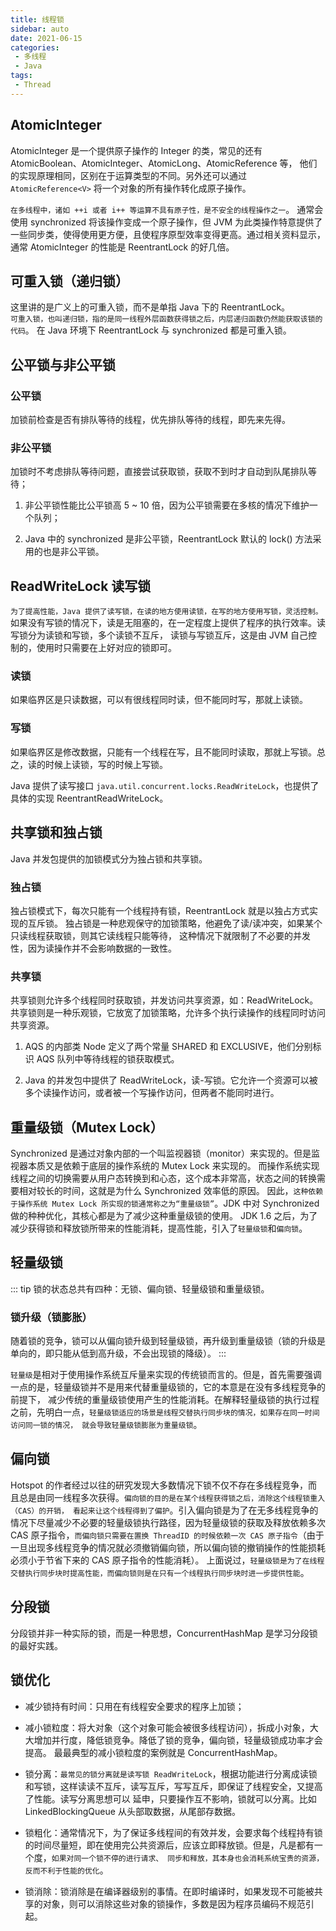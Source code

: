 ```yaml
---
title: 线程锁
sidebar: auto
date: 2021-06-15
categories:
 - 多线程
 - Java
tags:
 - Thread
---
```


## AtomicInteger

AtomicInteger 是一个提供原子操作的 Integer 的类，常见的还有
AtomicBoolean、AtomicInteger、AtomicLong、AtomicReference 等，
他们的实现原理相同，区别在于运算类型的不同。另外还可以通过 `AtomicReference<V>`
将一个对象的所有操作转化成原子操作。

`在多线程中，诸如 ++i 或者 i++ 等运算不具有原子性，是不安全的线程操作之一`。
通常会使用 synchronized 将该操作变成一个原子操作，但 JVM 为此类操作特意提供了
一些同步类，使得使用更方便，且使程序原型效率变得更高。通过相关资料显示，通常 AtomicInteger
的性能是 ReentrantLock 的好几倍。

## 可重入锁（递归锁）

这里讲的是广义上的可重入锁，而不是单指 Java 下的 ReentrantLock。  
`可重入锁，也叫递归锁，指的是同一线程外层函数获得锁之后，内层递归函数仍然能获取该锁的代码`。
在 Java 环境下 ReentrantLock 与 synchronized 都是可重入锁。

## 公平锁与非公平锁

### 公平锁

加锁前检查是否有排队等待的线程，优先排队等待的线程，即先来先得。

### 非公平锁

加锁时不考虑排队等待问题，直接尝试获取锁，获取不到时才自动到队尾排队等待；

1. 非公平锁性能比公平锁高 5 ~ 10 倍，因为公平锁需要在多核的情况下维护一个队列；

2. Java 中的 synchronized 是非公平锁，ReentrantLock 默认的 lock() 方法采用的也是非公平锁。

## ReadWriteLock 读写锁

`为了提高性能，Java 提供了读写锁，在读的地方使用读锁，在写的地方使用写锁，灵活控制。`
如果没有写锁的情况下，读是无阻塞的，在一定程度上提供了程序的执行效率。读写锁分为读锁和写锁，多个读锁不互斥，
读锁与写锁互斥，这是由 JVM 自己控制的，使用时只需要在上好对应的锁即可。

### 读锁

如果临界区是只读数据，可以有很线程同时读，但不能同时写，那就上读锁。

### 写锁

如果临界区是修改数据，只能有一个线程在写，且不能同时读取，那就上写锁。总之，读的时候上读锁，写的时候上写锁。

Java 提供了读写接口 `java.util.concurrent.locks.ReadWriteLock`，也提供了具体的实现 ReentrantReadWriteLock。


## 共享锁和独占锁

Java 并发包提供的加锁模式分为独占锁和共享锁。

### 独占锁

独占锁模式下，每次只能有一个线程持有锁，ReentrantLock 就是以独占方式实现的互斥锁。
独占锁是一种悲观保守的加锁策略，他避免了读/读冲突，如果某个只读线程获取锁，则其它读线程只能等待，
这种情况下就限制了不必要的并发性，因为读操作并不会影响数据的一致性。

### 共享锁

共享锁则允许多个线程同时获取锁，并发访问共享资源，如：ReadWriteLock。
共享锁则是一种乐观锁，它放宽了加锁策略，允许多个执行读操作的线程同时访问共享资源。

1. AQS 的内部类 Node 定义了两个常量 SHARED 和 EXCLUSIVE，他们分别标识 AQS 队列中等待线程的锁获取模式。

2. Java 的并发包中提供了 ReadWriteLock，读-写锁。它允许一个资源可以被多个读操作访问，或者被一个写操作访问，但两者不能同时进行。

## 重量级锁（Mutex Lock）

Synchronized 是通过对象内部的一个叫监视器锁（monitor）来实现的。但是监视器本质又是依赖于底层的操作系统的 Mutex Lock 来实现的。
而操作系统实现线程之间的切换需要从用户态转换到和心态，这个成本非常高，状态之间的转换需要相对较长的时间，这就是为什么 Synchronized 效率低的原因。
因此，`这种依赖于操作系统 Mutex Lock 所实现的锁通常称之为“重量级锁”`。JDK 中对 Synchronized 做的种种优化，其核心都是为了减少这种重量级锁的使用。
JDK 1.6 之后，为了减少获得锁和释放锁所带来的性能消耗，提高性能，引入了`轻量级锁`和`偏向锁`。

## 轻量级锁

::: tip
锁的状态总共有四种：无锁、偏向锁、轻量级锁和重量级锁。

### 锁升级（锁膨胀）

随着锁的竞争，锁可以从偏向锁升级到轻量级锁，再升级到重量级锁（锁的升级是单向的，即只能从低到高升级，不会出现锁的降级）。
:::

`轻量级`是相对于使用操作系统互斥量来实现的传统锁而言的。但是，首先需要强调一点的是，轻量级锁并不是用来代替重量级锁的，它的本意是在没有多线程竞争的前提下，
减少传统的重量级锁使用产生的性能消耗。在解释轻量级锁的执行过程之前，先明白一点，`轻量级锁适应的场景是线程交替执行同步块的情况，如果存在同一时间访问同一锁的情况，
就会导致轻量级锁膨胀为重量级锁`。

## 偏向锁

Hotspot 的作者经过以往的研究发现大多数情况下锁不仅不存在多线程竞争，而且总是由同一线程多次获得。`偏向锁的目的是在某个线程获得锁之后，消除这个线程锁重入（CAS）的开销，
看起来让这个线程得到了偏护`。引入偏向锁是为了在无多线程竞争的情况下尽量减少不必要的轻量级锁执行路径，因为轻量级锁的获取及释放依赖多次 CAS 原子指令，`而偏向锁只需要在置换
 ThreadID 的时候依赖一次 CAS 原子指令`（由于一旦出现多线程竞争的情况就必须撤销偏向锁，所以偏向锁的撤销操作的性能损耗必须小于节省下来的 CAS 原子指令的性能消耗）。
 上面说过，`轻量级锁是为了在线程交替执行同步块时提高性能，而偏向锁则是在只有一个线程执行同步块时进一步提供性能`。

## 分段锁

分段锁并非一种实际的锁，而是一种思想，ConcurrentHashMap 是学习分段锁的最好实践。

## 锁优化

* 减少锁持有时间：只用在有线程安全要求的程序上加锁；

* 减小锁粒度：将大对象（这个对象可能会被很多线程访问），拆成小对象，大大增加并行度，降低锁竞争。降低了锁的竞争，偏向锁，轻量级锁成功率才会提高。
最最典型的减小锁粒度的案例就是 ConcurrentHashMap。

* 锁分离：`最常见的锁分离就是读写锁 ReadWriteLock`，根据功能进行分离成读锁和写锁，这样读读不互斥，读写互斥，写写互斥，即保证了线程安全，又提高了性能。读写分离思想可以
延申，只要操作互不影响，锁就可以分离。比如 LinkedBlockingQueue 从头部取数据，从尾部存数据。

* 锁粗化：通常情况下，为了保证多线程间的有效并发，会要求每个线程持有锁的时间尽量短，即在使用完公共资源后，应该立即释放锁。但是，凡是都有一个度，`如果对同一个锁不停的进行请求、
同步和释放，其本身也会消耗系统宝贵的资源，反而不利于性能的优化`。

* 锁消除：锁消除是在编译器级别的事情。在即时编译时，如果发现不可能被共享的对象，则可以消除这些对象的锁操作，多数是因为程序员编码不规范引起。























